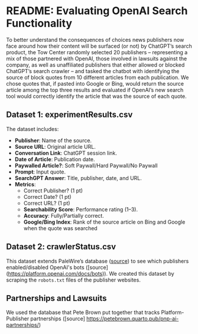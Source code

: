# README: Evaluating OpenAI Search Functionality

To better understand the consequences of choices news publishers now face around how their content will be surfaced (or not) by ChatGPT’s search product, the Tow Center randomly selected 20 publishers – representing a mix of those partnered with OpenAI, those involved in lawsuits against the company, as well as unaffiliated publishers that either allowed or blocked ChatGPT’s search crawler – and tasked the chatbot with identifying the source of block quotes from 10 different articles from each publication. We chose quotes that, if pasted into Google or Bing, would return the source article among the top three results and evaluated if OpenAI’s new search tool would correctly identify the article that was the source of each quote. 

## Dataset 1: experimentResults.csv
The dataset includes:
- **Publisher**: Name of the source.
- **Source URL**: Original article URL.
- **Conversation Link**: ChatGPT session link.
- **Date of Article**: Publication date.
- **Paywalled Article?**: Soft Paywall/Hard Paywall/No Paywall
- **Prompt**: Input quote.
- **SearchGPT Answer**: Title, publisher, date, and URL.
- **Metrics**:
  - Correct Publisher? (1 pt)
  - Correct Date? (1 pt)
  - Correct URL? (1 pt)
  - **Searchability Score**: Performance rating (1–3).
  - **Accuracy**: Fully/Partially correct.
  - **Google/Bing Index**: Rank of the source article on Bing and Google when the quote was searched
 
## Dataset 2: crawlerStatus.csv
This dataset extends PaleWire’s database ([source](https://palewi.re/docs/news-homepages/openai-gptbot-robotstxt.html)) to see which publishers enabled/disabled OpenAI's bots ([source] (https://platform.openai.com/docs/bots)). We created this dataset by scraping the `robots.txt` files of the publisher websites. 

## Partnerships and Lawsuits
We used the database that Pete Brown put together that tracks Platform-Publisher partnerships ([source] https://petebrown.quarto.pub/pnp-ai-partnerships/)
